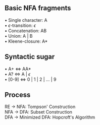## Basic NFA fragments
• Single character: A  
• $\epsilon$-transition: $\epsilon$  
• Concatenation: AB  
• Union: A | B  
• Kleene-closure: A*

## Syntactic sugar
• A+ <=> AA*  
• A? <=> A | $\epsilon$  
• [0-9] <=> 0 | 1 | 2 | ... | 9

## Process
RE -> NFA: Tompson' Construction  
NFA -> DFA: Subset Construction  
DFA -> Minimized DFA: Hopcroft's Algorithm